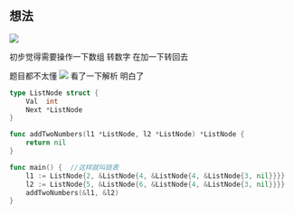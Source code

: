 
## 想法
![](https://cdn.jsdelivr.net/gh/Loveyless/img-clouding/img/20220923011155.png)

初步觉得需要操作一下数组 转数字 在加一下转回去

题目都不太懂
![](https://cdn.jsdelivr.net/gh/Loveyless/img-clouding/img/20220923011617.png)
看了一下解析 明白了
```go
type ListNode struct {
	Val  int
	Next *ListNode
}

func addTwoNumbers(l1 *ListNode, l2 *ListNode) *ListNode {
	return nil
}

func main() {  //这样就叫链表
	l1 := ListNode{2, &ListNode{4, &ListNode{4, &ListNode{3, nil}}}}
	l2 := ListNode{5, &ListNode{6, &ListNode{4, &ListNode{3, nil}}}}
	addTwoNumbers(&l1, &l2)
}
```